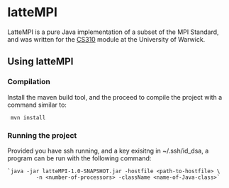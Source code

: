 # latteMPI #

LatteMPI is a pure Java implementation of a subset of the MPI Standard, and was written for the [CS310][3yp] module at the University of Warwick.
 
## Using latteMPI ##

### Compilation
Install the maven build tool, and the proceed to compile the project
with a command similar to:

     mvn install

### Running the project

Provided you have ssh running, and a key exisitng in ~/.ssh/id_dsa, a
program can be run with the following command:

    `java -jar latteMPI-1.0-SNAPSHOT.jar -hostfile <path-to-hostfile> \
             -n <number-of-processors> -className <name-of-Java-class>`
 
[3yp]: http://www2.warwick.ac.uk/fac/sci/dcs/teaching/modules/cs310/
